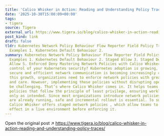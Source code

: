 ```yaml
---
title: 'Calico Whisker in Action: Reading and Understanding Policy Traces'
date: '2025-10-30T15:00:09+00:00'
tags:
- tigera
source: Tigera
external_url: https://www.tigera.io/blog/calico-whisker-in-action-reading-and-understanding-policy-traces/
post_kind: link
draft: false
tldr: Kubernetes Network Policy Behaviour Flow Reporter Field Policy Trace Output
  Examples 1. Kubernetes Default Behaviour 2.
summary: Kubernetes Network Policy Behaviour Flow Reporter Field Policy Trace Output
  Examples 1. Kubernetes Default Behaviour 2. Staged Allow 3. Staged Deny 4. Enforced
  Allow 5. Enforced Deny Mastering Network Policies with Calico Whisker Ready to take
  control of your Kubernetes security? Kubernetes adoption is growing, and managing
  secure and efficient network communication is becoming increasingly complex. With
  this growth, organizations need to enforce network policies with greater precision
  and care. However, implementing these policies without disrupting operations can
  be challenging. That’s where Calico Whisker comes in. It helps teams implement network
  policies that follow the principle of least privilege, ensuring workloads communicate
  only as intended. Since most organizations introduce network policies after applications
  are already running, safe and incremental rollout is essential. To support this,
  Calico Whisker offers staged network policies , which allow teams to preview a policy’s
  effect in a live environment before enforcing it.
---
```

Open the original post ↗ https://www.tigera.io/blog/calico-whisker-in-action-reading-and-understanding-policy-traces/
